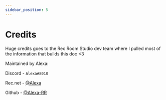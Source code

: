 ```yaml
---
sidebar_position: 5
---
```


# Credits

Huge credits goes to the Rec Room Studio dev team where I pulled most of the information that builds this doc <3


Maintained by Alexa:

Discord - `Alexa#8010`

Rec.net - [@Alexa](https://rec.net/user/Alexa)

Github - [@Alexa-RR](https://github.com/Alexa-RR)